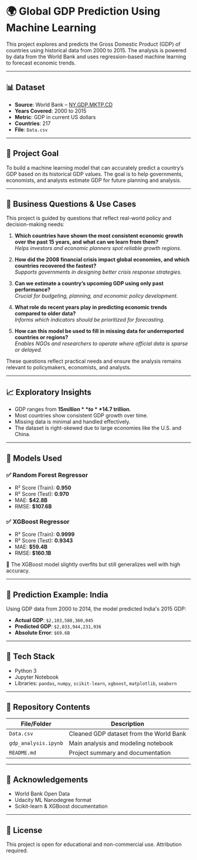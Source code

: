 # 🌍 Global GDP Prediction Using Machine Learning

This project explores and predicts the Gross Domestic Product (GDP) of countries using historical data from 2000 to 2015. The analysis is powered by data from the World Bank and uses regression-based machine learning to forecast economic trends.

---

## 📊 Dataset

- **Source**: World Bank – [NY.GDP.MKTP.CD](https://databank.worldbank.org/indicator/NY.GDP.MKTP.CD/1ff4a498/Popular-Indicators)
- **Years Covered**: 2000 to 2015
- **Metric**: GDP in current US dollars
- **Countries**: 217
- **File**: `Data.csv`

---

## 🧠 Project Goal

To build a machine learning model that can accurately predict a country’s GDP based on its historical GDP values. The goal is to help governments, economists, and analysts estimate GDP for future planning and analysis.

---

## 💼 Business Questions & Use Cases

This project is guided by questions that reflect real-world policy and decision-making needs:

1. **Which countries have shown the most consistent economic growth over the past 15 years, and what can we learn from them?**  
   *Helps investors and economic planners spot reliable growth regions.*

2. **How did the 2008 financial crisis impact global economies, and which countries recovered the fastest?**  
   *Supports governments in designing better crisis response strategies.*

3. **Can we estimate a country’s upcoming GDP using only past performance?**  
   *Crucial for budgeting, planning, and economic policy development.*

4. **What role do recent years play in predicting economic trends compared to older data?**  
   *Informs which indicators should be prioritized for forecasting.*

5. **How can this model be used to fill in missing data for underreported countries or regions?**  
   *Enables NGOs and researchers to operate where official data is sparse or delayed.*

These questions reflect practical needs and ensure the analysis remains relevant to policymakers, economists, and analysts.


---

## 📈 Exploratory Insights

- GDP ranges from **$15 million** to **$14.7 trillion**.
- Most countries show consistent GDP growth over time.
- Missing data is minimal and handled effectively.
- The dataset is right-skewed due to large economies like the U.S. and China.

---

## 🧪 Models Used

### ✅ Random Forest Regressor
- R² Score (Train): **0.950**
- R² Score (Test): **0.970**
- MAE: **$42.8B**
- RMSE: **$107.6B**

### ✅ XGBoost Regressor
- R² Score (Train): **0.9999**
- R² Score (Test): **0.9343**
- MAE: **$59.4B**
- RMSE: **$160.1B**

📌 The XGBoost model slightly overfits but still generalizes well with high accuracy.

---

## 📍 Prediction Example: India

Using GDP data from 2000 to 2014, the model predicted India's 2015 GDP:

- **Actual GDP**: `$2,103,588,360,045`
- **Predicted GDP**: `$2,033,944,231,936`
- **Absolute Error**: `$69.6B`

---

## 🧰 Tech Stack

- Python 3
- Jupyter Notebook
- Libraries: `pandas`, `numpy`, `scikit-learn`, `xgboost`, `matplotlib`, `seaborn`

---

## 📁 Repository Contents

| File/Folder         | Description                                      |
|---------------------|--------------------------------------------------|
| `Data.csv`          | Cleaned GDP dataset from the World Bank          |
| `gdp_analysis.ipynb`| Main analysis and modeling notebook              |
| `README.md`         | Project summary and documentation                |

---

## 🙏 Acknowledgements

- World Bank Open Data
- Udacity ML Nanodegree format
- Scikit-learn & XGBoost documentation

---

## 📌 License

This project is open for educational and non-commercial use. Attribution required.

